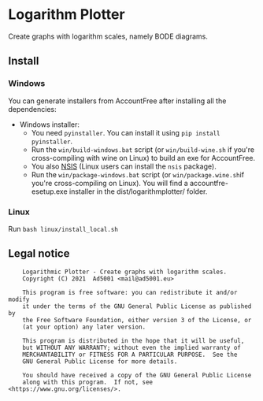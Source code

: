 # Logarithm Plotter

Create graphs with logarithm scales, namely BODE diagrams.

## Install

### Windows
You can generate installers from AccountFree after installing all the dependencies:
- Windows installer: 
    - You need `pyinstaller`. You can install it using `pip install pyinstaller`.    
    - Run the `win/build-windows.bat` script (or `win/build-wine.sh` if you're cross-compiling with wine on Linux) to build an exe for AccountFree.
    - You also [NSIS](https://nsis.sourceforge.io/Main_Page) (Linux users can install the `nsis` package).    
    - Run the `win/package-windows.bat` script (or `win/package.wine.sh`if you're cross-compiling on Linux). You will find a accountfre-esetup.exe installer in the dist/logarithmplotter/ folder.

    
### Linux

Run `bash linux/install_local.sh`

## Legal notice
        Logarithmic Plotter - Create graphs with logarithm scales.
        Copyright (C) 2021  Ad5001 <mail@ad5001.eu>

        This program is free software: you can redistribute it and/or modify
        it under the terms of the GNU General Public License as published by
        the Free Software Foundation, either version 3 of the License, or
        (at your option) any later version.

        This program is distributed in the hope that it will be useful,
        but WITHOUT ANY WARRANTY; without even the implied warranty of
        MERCHANTABILITY or FITNESS FOR A PARTICULAR PURPOSE.  See the
        GNU General Public License for more details.

        You should have received a copy of the GNU General Public License
        along with this program.  If not, see <https://www.gnu.org/licenses/>.
